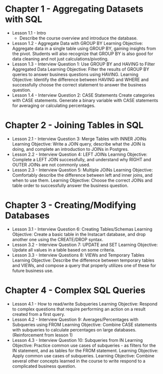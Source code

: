 # Chapter 1 - Aggregating Datasets with SQL

  - Lesson 1.1 - Intro
    - Describe the course overview and introduce the database.
  - Lesson 1.2 - Aggregate Data with GROUP BY
Learning Objective: Aggregate data in a single table using GROUP BY, gaining insights from the pivot. Students will also recognize that GROUP BY is also good for data cleaning and not just calculations/pivoting. 
  - Lesson 1.3 - Interview Question 1: Use GROUP BY and HAVING to Filter Aggregated Data
Learning Objective: Filter the results of GROUP BY queries to answer business questions using HAVING. 
Learning Objective: Identify the difference between HAVING and WHERE and successfully choose the correct statement to answer the business question. 
  - Lesson 1.4 - Interview Question 2: CASE Statements
Create categories with CASE statements.
Generate a binary variable with CASE statements for averaging or calculating percentages. 

# Chapter 2 - Joining Tables in SQL
  - Lesson 2.1 - Interview Question 3: Merge Tables with INNER JOINs
Learning Objective: Write a JOIN query, describe what the JOIN is doing,  and complete an introduction to JOINs in Postgres.
  - Lesson 2.2 - Interview Question 4: LEFT JOINs
Learning Objective: Complete a LEFT JOIN successfully, and understand why RIGHT and OUTER JOINs are not commonly used.
  - Lesson 2.3 - Interview Question 5: Multiple JOINs
Learning Objective: Comfortably describe the difference between left and inner joins, and when to use them.
Learning Objective: Choose the correct JOINs and table order to successfully answer the business question.

# Chapter 3 - Creating/Modifying Databases
  - Lesson 3.1 - Interview Question 6: Creating Tables/Schemas
Learning Objective: Create a basic table in the Instacart database, and drop another one using the CREATE/DROP syntax. 
  - Lesson 3.2 - Interview Question 7: UPDATE and SET
Learning Objective: Update all values in a table based on some criteria. 
  - Lesson 3.3 - Interview Questions 8: VIEWs and Temporary Tables
Learning Objective: Describe the difference between temporary tables and VIEWs, and compose a query that properly utilizes one of these for future business use. 

# Chapter 4 - Complex SQL Queries
  - Lesson 4.1 - How to read/write Subqueries
Learning Objective: Respond to complex questions that require performing an action on a result created from a first query.
  - Lesson 4.2 - Interview Question 9: Averages/Percentages with Subqueries using FROM
Learning Objective: Combine CASE statements with subqueries to calculate percentages on large databases. (Reinforcement from lesson 1)
  - Lesson 4.3 - Interview Question 10: Subqueries from IN
Learning Objective: Practice common use cases of subqueries - as filters for the IN statement, and as tables for the FROM statement.
Learning Objective: Apply common use cases of subqueries.
Learning Objective: Combine several other concepts learned in the course to write respond to a complicated business question.
